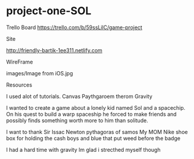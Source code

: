 # project-one-SOL

Trello Board https://trello.com/b/59ssLilC/game-project

Site

http://friendly-bartik-1ee311.netlify.com

WireFrame

images/Image from iOS.jpg

Resources 

I used alot of tutorials.
Canvas
Paythgaroem therom
Gravity




 I wanted to create a game about a lonely kid named Sol and a spacechip. On his quest to build a warp spaceship he forced to make friends and possibly finds something worth more to him than solitude.
 



I want to thank  Sir Issac Newton
  pythagoras of samos
  My MOM
  Nike shoe box for holding the cash
  boys and blue that put weed before the badge

 I had a hard time with gravity
 Im glad i strecthed myself though